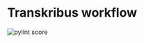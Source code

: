 Transkribus workflow
====================
![pylint score](https://mperlet.github.io/pybadge/badges/8.76.svg)
